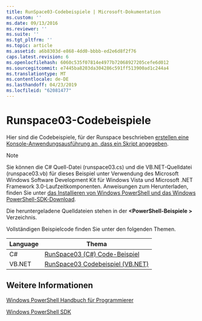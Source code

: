 ```yaml
---
title: RunSpace03-Codebeispiele | Microsoft-Dokumentation
ms.custom: ''
ms.date: 09/13/2016
ms.reviewer: ''
ms.suite: ''
ms.tgt_pltfrm: ''
ms.topic: article
ms.assetid: a6b8303d-e868-4dd0-bbbb-ed2e6d8f2f76
caps.latest.revision: 6
ms.openlocfilehash: 6060c535f07814e4977b72068927205cefe6d012
ms.sourcegitcommit: e7445ba8203da304286c591ff513900ad1c244a4
ms.translationtype: MT
ms.contentlocale: de-DE
ms.lasthandoff: 04/23/2019
ms.locfileid: "62081477"
---
```

# <a name="runspace03-code-samples"></a>Runspace03-Codebeispiele

Hier sind die Codebeispiele, für der Runspace beschrieben [erstellen eine Konsole-Anwendungsausführung an, dass ein Skript angegeben](http://msdn.microsoft.com/en-us/a93e6006-36db-4bcc-b9da-c5bebf4ffd68).

> [!NOTE]
> Sie können die C# Quell-Datei (runspace03.cs) und die VB.NET-Quelldatei (runspace03.vb) für dieses Beispiel unter Verwendung des Microsoft Windows Software Development Kit für Windows Vista und Microsoft .NET Framework 3.0-Laufzeitkomponenten. Anweisungen zum Herunterladen, finden Sie unter [das Installieren von Windows PowerShell und das Windows PowerShell-SDK-Download](/powershell/developer/installing-the-windows-powershell-sdk).
>
> Die heruntergeladene Quelldateien stehen in der  **\<PowerShell-Beispiele >** Verzeichnis.

Vollständigen Beispielcode finden Sie unter den folgenden Themen.

|Language|Thema|
|--------------|-----------|
|C#|[RunSpace03 (C#) Code-Beispiel](./runspace03-csharp-code-sample.md)|
|VB.NET|[RunSpace03 Codebeispiel (VB.NET)](./runspace03-vb-net-code-sample.md)|

## <a name="see-also"></a>Weitere Informationen

[Windows PowerShell Handbuch für Programmierer](./windows-powershell-programmer-s-guide.md)

[Windows PowerShell SDK](../windows-powershell-reference.md)